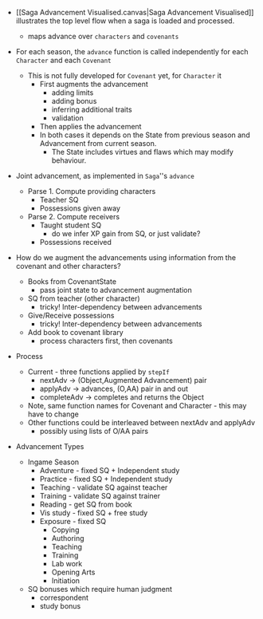 
+ [[Saga Advancement Visualised.canvas|Saga Advancement Visualised]] illustrates the top level flow when a saga is loaded and processed.
	+ maps advance over `characters` and `covenants`
+ For each season, the `advance` function is called independently for each `Character` and each `Covenant`
	+ This is not fully developed for `Covenant` yet, for `Character` it
		+ First augments the advancement
			+ adding limits
			+ adding bonus
			+ inferring additional traits
			+ validation
		+ Then applies the advancement
	    + In both cases it depends on the State from previous season and Advancement from current season.
	        + The State includes virtues and flaws which may modify behaviour.
+ Joint advancement, as implemented in `Saga`''s `advance`
	+ Parse 1.  Compute providing characters
		+ Teacher SQ
		+ Possessions given away
	+ Parse 2.  Compute receivers
		+ Taught student SQ
			+ do we infer XP gain from SQ, or just validate?
		+ Possessions received
+ How do we augment the advancements using information from the covenant and other characters?
	+ Books from CovenantState
		+ pass joint state to advancement augmentation
	+ SQ from teacher (other character)
		+ tricky!  Inter-dependency between advancements
	+ Give/Receive possessions
		+ tricky!  Inter-dependency between advancements
	+ Add book to covenant library
		+ process characters first, then covenants
+ Process
	+ Current - three functions applied by `stepIf`
		+ nextAdv -> (Object,Augmented Advancement) pair
		+ applyAdv -> advances, (O,AA) pair in and out
		+ completeAdv -> completes and returns the Object
	+ Note, same function names for Covenant and Character - this may have to change
	+ Other functions could be interleaved between nextAdv and applyAdv
		+ possibly using lists of O/AA pairs
	
+ Advancement Types
	+ Ingame Season
		+ Adventure - fixed SQ + Independent study
		+ Practice - fixed SQ + Independent study
		+ Teaching - validate SQ against teacher
		+ Training - validate SQ against trainer
		+ Reading - get SQ from book
		+ Vis study - fixed SQ + free study
		+ Exposure - fixed SQ
			+ Copying
			+ Authoring
			+ Teaching
			+ Training
			+ Lab work
			+ Opening Arts
			+ Initiation
	+ SQ bonuses which require human judgment
		+ correspondent
		+ study bonus